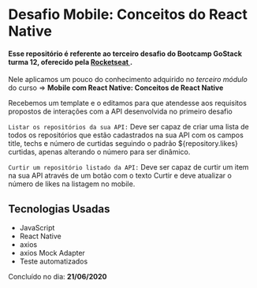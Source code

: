 <h1>Desafio Mobile: Conceitos do React Native</h1>

<h4>Esse repositório é referente ao terceiro desafio do Bootcamp GoStack turma 12, oferecido pela <a href="https://rocketseat.com.br/">Rocketseat </a>.</h4>

Nele aplicamos um pouco do conhecimento adquirido no *terceiro módulo* do curso => **Mobile com React Native: Conceitos de React Native**

Recebemos um template e o editamos para que atendesse aos requisitos propostos de interações com a API desenvolvida no primeiro desafio

```Listar os repositórios da sua API:``` Deve ser capaz de criar uma lista de todos os repositórios que estão cadastrados na sua API com os campos title, techs e número de curtidas seguindo o padrão ${repository.likes} curtidas, apenas alterando o número para ser dinâmico.

```Curtir um repositório listado da API:``` Deve ser capaz de curtir um item na sua API através de um botão com o texto Curtir e deve atualizar o número de likes na listagem no mobile.

## Tecnologias Usadas
- JavaScript
- React Native
- axios
- axios Mock Adapter
- Teste automatizados

Concluído no dia: **21/06/2020**

